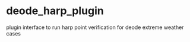 # deode_harp_plugin
plugin interface to run harp point verification for deode extreme weather cases

